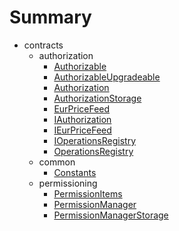 # Summary
* contracts
  * authorization
    * [Authorizable](docs/contracts/authorization/authorizable.md)
    * [AuthorizableUpgradeable](docs/contracts/authorization/authorizableupgradeable.md)
    * [Authorization](docs/contracts/authorization/authorization.md)
    * [AuthorizationStorage](docs/contracts/authorization/authorizationstorage.md)
    * [EurPriceFeed](docs/contracts/authorization/eurpricefeed.md)
    * [IAuthorization](docs/contracts/authorization/iauthorization.md)
    * [IEurPriceFeed](docs/contracts/authorization/ieurpricefeed.md)
    * [IOperationsRegistry](docs/contracts/authorization/ioperationsregistry.md)
    * [OperationsRegistry](docs/contracts/authorization/operationsregistry.md)
  * common
    * [Constants](docs/contracts/common/constants.md)
  * permissioning
    * [PermissionItems](docs/contracts/permissioning/permissionitems.md)
    * [PermissionManager](docs/contracts/permissioning/permissionmanager.md)
    * [PermissionManagerStorage](docs/contracts/permissioning/permissionmanagerstorage.md)
